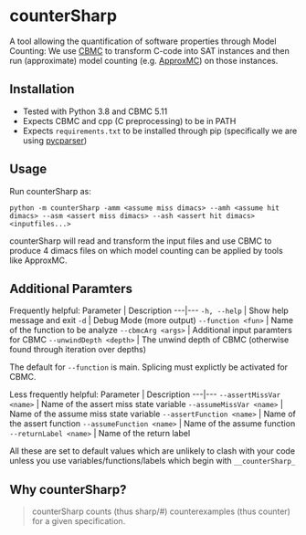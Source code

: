 # counterSharp
A tool allowing the quantification of software properties through Model Counting: We use [CBMC](http://www.cprover.org/cbmc/) to transform C-code into SAT instances and then run (approximate) model counting (e.g. [ApproxMC](https://github.com/meelgroup/ApproxMC)) on those instances.

## Installation
- Tested with Python 3.8 and CBMC 5.11
- Expects CBMC and cpp (C preprocessing) to be in PATH
- Expects `requirements.txt` to be installed through pip (specifically we are using [pycparser](https://github.com/eliben/pycparser))

## Usage
Run counterSharp as:
```
python -m counterSharp -amm <assume miss dimacs> --amh <assume hit dimacs> --asm <assert miss dimacs> --ash <assert hit dimacs> <inputfiles...>
```

counterSharp will read and transform the input files and use CBMC to produce 4 dimacs files on which model counting can be applied by tools like ApproxMC.

## Additional Paramters
Frequently helpful:
Parameter | Description
---|---
`-h, --help` | Show help message and exit
`-d` | Debug Mode (more output)
`--function <fun>` | Name of the function to be analyze
`--cbmcArg <args>` | Additional input paramters for CBMC
`--unwindDepth <depth>` | The unwind depth of CBMC (otherwise found through iteration over depths)

The default for `--function` is main. Splicing must explictly be activated for CBMC.

Less frequently helpful:
Parameter | Description
---|---
`--assertMissVar <name>` | Name of the assert miss state variable
`--assumeMissVar <name>` | Name of the assume miss state variable
`--assertFunction <name>` | Name of the assert function
`--assumeFunction <name>` | Name of the assume function
`--returnLabel <name>` | Name of the return label

All these are set to default values which are unlikely to clash with your code unless you use variables/functions/labels which begin with `__counterSharp_`

## Why counterSharp?
> counterSharp counts (thus sharp/#) counterexamples (thus counter) for a given specification.
